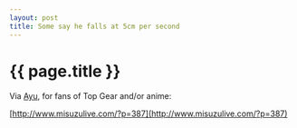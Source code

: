 ```yaml
---
layout: post
title: Some say he falls at 5cm per second
---
```


# {{ page.title }}

Via [Ayu](http://www.misuzulive.com/), for fans of Top Gear and/or anime:

[http://www.misuzulive.com/?p=387](http://www.misuzulive.com/?p=387)


